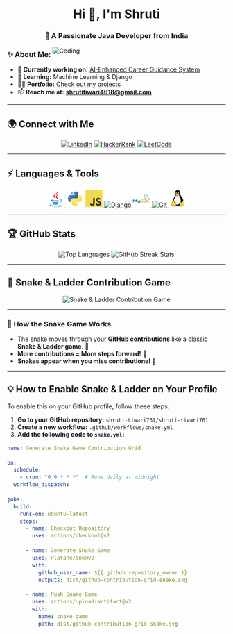 <h1 align="center">Hi 👋, I'm Shruti</h1>
<h3 align="center">🚀 A Passionate Java Developer from India</h3>

<img align="right" alt="Coding" width="400" src="https://media.giphy.com/media/qgQUggAC3Pfv687qPC/giphy.gif">

### ✨ About Me:
- 🔭 **Currently working on:** [AI-Enhanced Career Guidance System](https://github.com/shruti-tiwari761/Ai-enhanced-career-guidance-system-using-machine-learning-and-django)  
- 🌱 **Learning:** Machine Learning & Django  
- 👨‍💻 **Portfolio:** [Check out my projects](https://main.d3bd8zqghbpahh.amplifyapp.com/)  
- 📫 **Reach me at:** **shrutitiwari4618@gmail.com**  

---

## 🌍 **Connect with Me**  
<p align="center">
<a href="https://linkedin.com/in/shruti7617" target="blank"><img src="https://img.shields.io/badge/-LinkedIn-%230077B5?style=for-the-badge&logo=linkedin&logoColor=white" alt="LinkedIn"/></a>
<a href="https://www.hackerrank.com/@shrutitiwari4618" target="blank"><img src="https://img.shields.io/badge/-Hackerrank-2EC866?style=for-the-badge&logo=hackerrank&logoColor=white" alt="HackerRank"/></a>
<a href="https://leetcode.com/u/shrutitiwari4618/" target="blank"><img src="https://img.shields.io/badge/-LeetCode-FFA116?style=for-the-badge&logo=leetcode&logoColor=white" alt="LeetCode"/></a>
</p>

---

## ⚡ **Languages & Tools**  
<p align="center">
  <a href="https://www.java.com" target="_blank"> <img src="https://raw.githubusercontent.com/devicons/devicon/master/icons/java/java-original.svg" alt="Java" width="40" height="40"/> </a>
  <a href="https://www.python.org" target="_blank"> <img src="https://raw.githubusercontent.com/devicons/devicon/master/icons/python/python-original.svg" alt="Python" width="40" height="40"/> </a>
  <a href="https://developer.mozilla.org/en-US/docs/Web/JavaScript" target="_blank"> <img src="https://raw.githubusercontent.com/devicons/devicon/master/icons/javascript/javascript-original.svg" alt="JavaScript" width="40" height="40"/> </a>
  <a href="https://www.djangoproject.com/" target="_blank"> <img src="https://cdn.worldvectorlogo.com/logos/django.svg" alt="Django" width="40" height="40"/> </a>
  <a href="https://www.mysql.com/" target="_blank"> <img src="https://raw.githubusercontent.com/devicons/devicon/master/icons/mysql/mysql-original-wordmark.svg" alt="MySQL" width="40" height="40"/> </a>
  <a href="https://git-scm.com/" target="_blank"> <img src="https://www.vectorlogo.zone/logos/git-scm/git-scm-icon.svg" alt="Git" width="40" height="40"/> </a>
  <a href="https://www.linux.org/" target="_blank"> <img src="https://raw.githubusercontent.com/devicons/devicon/master/icons/linux/linux-original.svg" alt="Linux" width="40" height="40"/> </a>
</p>

---

## 🏆 **GitHub Stats**
<p align="center">
  <img src="https://github-readme-stats.vercel.app/api/top-langs?username=shruti-tiwari761&show_icons=true&locale=en&layout=compact" alt="Top Languages"/>
  <img src="https://github-readme-streak-stats.herokuapp.com/?user=shruti-tiwari761" alt="GitHub Streak Stats"/>
</p>

---

## 🎲 **Snake & Ladder Contribution Game**  
<p align="center">
  <img src="https://github.com/shruti-tiwari761/shruti-tiwari761/blob/output/github-contribution-grid-snake.svg" alt="Snake & Ladder Contribution Game">
</p>

---

### 🎯 **How the Snake Game Works**
- The snake moves through your **GitHub contributions** like a classic **Snake & Ladder game**. 🐍  
- **More contributions = More steps forward!** 🚀  
- **Snakes appear when you miss contributions!** 🎲  

---

## 💡 **How to Enable Snake & Ladder on Your Profile**
To enable this on your GitHub profile, follow these steps:

1. **Go to your GitHub repository:** `shruti-tiwari761/shruti-tiwari761`
2. **Create a new workflow:** `.github/workflows/snake.yml`
3. **Add the following code to `snake.yml`:**

```yaml
name: Generate Snake Game Contribution Grid

on:
  schedule:
    - cron: "0 0 * * *"  # Runs daily at midnight
  workflow_dispatch:

jobs:
  build:
    runs-on: ubuntu-latest
    steps:
      - name: Checkout Repository
        uses: actions/checkout@v2

      - name: Generate Snake Game
        uses: Platane/snk@v2
        with:
          github_user_name: ${{ github.repository_owner }}
          outputs: dist/github-contribution-grid-snake.svg

      - name: Push Snake Game
        uses: actions/upload-artifact@v2
        with:
          name: snake-game
          path: dist/github-contribution-grid-snake.svg
